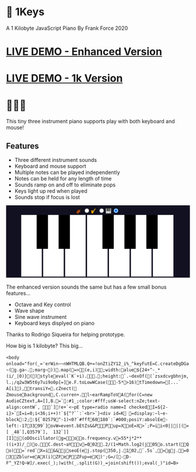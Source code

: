 # 🎹 1Keys
A 1 Kilobyte JavaScript Piano
By Frank Force 2020

# [LIVE DEMO - Enhanced Version](https://killedbyapixel.github.io/1Keys)
# [LIVE DEMO - 1k Version](https://killedbyapixel.github.io/1Keys/index.min.html)

# 🎹🎷🎻

This tiny three instrument piano supports play with both keyboard and mouse!

## Features

- Three different instrument sounds
- Keyboard and mouse support
- Multiple notes can be played independently
- Notes can be held for any length of time
- Sounds ramp on and off to eliminate pops
- Keys light up red when played
- Sounds stop if focus is lost

![Screenshot](/screen.jpg)

The enhanced version sounds the same but has a few small bonus features...
- Octave and Key control
- Wave shape
- Sine wave instrument
- Keyboard keys displyed on piano

Thanks to Rodrigo Siqueira for helping prototype.

How big is 1 kilobyte? This big...

```<body onload="for(_='erWin~~nWHTMLQB.Q+=!onZtiZY12_i%_^keyFutE=C.createDgDGa~(g.ga~.;marg~)).map(=>(e,i);width:alue${24+^-_*(i/_|0)}()styleeval(`K`+i)..;height:`.~dexOf((`zsxdcvgbhnjm,l.;/q2w3W5t6y7ui9o0p[=]e.F.toLowWCase(-5*>16)tTimedown=[...`	A[i]),transiY=.cZnect( Zmousebackground,C.curren+.l~earRampToVA(for(C=new AudioCZtext,A=[],B.=`:#1_;color:#fff;usW-select:nZe;text-align:centW`,	🎻🎷🎹`]!e+`<~pE type=radio name=I checkedI=${2-i}>`I=i=0;i<36;i++)!`${^?``:`<br>`}<div id=K =display:~l~e-block:2;:${`02579^-1)<0?`#fff60180`:`#000;posiY:absolEe-left:-173399`}ovW=event.bEtZs&&PPup=XoE=X>`;P=ii<0||||(=[	_48`],Q3579`],	132`]][I]j(oDOscillator(g=oo.frequency.v=55*j*2**((i+3)/_)o.C.dest~aYv=002.2/(1+Math.log2(j05o.start(Qo)=`red`X=i&&jseoE(ej.stop(350,j.102,`.5s`,=gj.=03Zblur=eAX(i)ZFePZFup=eX)';G=/[-D-F^_YZ!Q~W]/.exec(_);)with(_.split(G))_=join(shift());eval(_)"id=B>```
